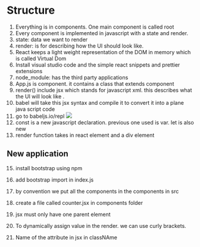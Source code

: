 # Structure
1. Everything is in components. One main component is called root
2. Every component is implemented in javascript with a state and render.
3. state: data we want to render
4. render: is for describing how the UI should look like.
5. React keeps a light weight representation of the DOM in memory which is called Virtual Dom
6. Install visual studio code and the simple react snippets and prettier extensions
7. node_module: has the third party applications
8. App.js is component. it contains a class that extends component
9. render() include jsx which stands for javascript xml. this describes what the UI will look like .
10. babel will take this jsx syntax and compile it to convert it into a plane java script code  
11. go to babeljs.io/repl
![](images/1.JPG)
12. const is a new javascript declaration. previous one used is var. let is also new
14. render function takes in react element and a div element

## New application

15. install bootstrap using npm
16. add bootstrap import in index.js
17. by convention we put all the components in the components in src
18. create a file called counter.jsx in components folder

19. jsx must only have one parent element

20. To dynamically assign value in the render. we can use curly brackets.

21. Name of the attribute in jsx in classNAme
